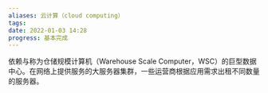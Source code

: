 ```yaml
---
aliases: 云计算（cloud computing）
tags: 
date: 2022-01-03 14:28
progress: 基本完成
---
```


依赖与称为仓储规模计算机（Warehouse Scale Computer，WSC）的巨型数据中心。在网络上提供服务的大服务器集群，一些运营商根据应用需求出租不同数量的服务器。